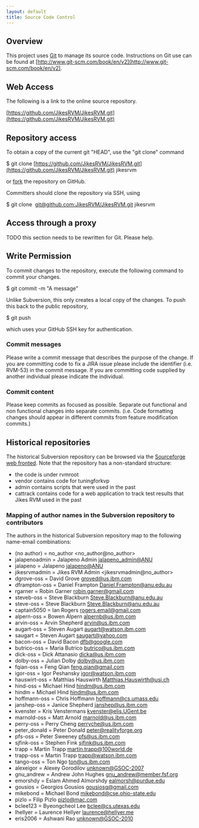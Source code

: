 ```yaml
---
layout: default 
title: Source Code Control
---
```


## Overview

This project uses [Git](http://www.git-scm.com/) to manage its source code. Instructions on Git use can be found at [http://www.git-scm.com/book/en/v2](http://www.git-scm.com/book/en/v2).

## Web Access

The following is a link to the online source repository.

[https://github.com/JikesRVM/JikesRVM.git](https://github.com/JikesRVM/JikesRVM.git)

## Repository access

To obtain a copy of the current git "HEAD", use the "git clone" command

$ git clone [https://github.com/JikesRVM/JikesRVM.git](https://github.com/JikesRVM/JikesRVM.git) jikesrvm

or [fork](https://github.com/JikesRVM/JikesRVM#fork-destination-box) the repository on GitHub.

Committers should clone the repository via SSH, using

$ git clone&nbsp; [git@github.com:JikesRVM/JikesRVM.git](git@github.com:JikesRVM/JikesRVM.git) jikesrvm

## Access through a proxy

TODO this section needs to be rewritten for Git. Please help.

## Write Permission

To commit changes to the repository, execute the following command to commit your changes.

$ git commit -m "A message"

Unlike Subversion, this only creates a local copy of the changes. To push this back to the public repository,

$ git push

which uses your GitHub SSH key for authentication.

### Commit messages

Please write a commit message that describes the purpose of the change. If you are committing code to fix a JIRA issue please include the identifier (i.e. RVM-53) in the commit message. If you are committing code supplied by another individual please indicate the individual.

### Commit content

Please keep commits as focused as possible. Separate out functional and non functional changes into separate commits. (i.e. Code formatting changes should appear in different commits from feature modification commits.)


## Historical repositories ##

The historical Subversion repository can be browsed via the [Sourceforge web fronted](http://sourceforge.net/p/jikesrvm/svn/). Note that the repository has a non-standard structure:

- the code is under rvmroot
- vendor contains code for tuningforkvp
- admin contains scripts that were used in the past
- cattrack contains code for a web application to track test results that Jikes RVM used in the past

### Mapping of author names in the Subversion repository to contributors ###

The authors in the historical Subversion repository map to the following name-email combinations:

- (no author) = no_author <no_author@no_author>
- jalapenoadmin = Jalapeno Admin <jalapeno_admin@ANU>
- jalapeno = Jalapeno <jalapeno@ANU> 
- jikesrvmadmin = Jikes RVM Admin <jikesrvmadmin@no_author>
- dgrove-oss = David Grove <groved@us.ibm.com>
- dframpton-oss = Daniel Frampton <Daniel.Frampton@anu.edu.au>
- rgarner = Robin Garner <robin.garner@gmail.com>
- steveb-oss = Steve Blackburn <Steve.Blackburn@anu.edu.au>
- steve-oss = Steve Blackburn <Steve.Blackburn@anu.edu.au>
- captain5050 = Ian Rogers <rogers.email@gmail.com>
- alpern-oss = Bowen Alpern <alpernb@us.ibm.com>
- arvin-oss = Arvin Shepherd <arvin@us.ibm.com>
- augart-oss = Steven Augart <augart@watson.ibm.com>
- saugart = Steven Augart <saugart@yahoo.com>
- bacon-oss = David Bacon <dfb@google.com>
- butrico-oss = Maria Butrico <butrico@us.ibm.com>
- dick-oss = Dick Attanasio <dicka@us.ibm.com>
- dolby-oss = Julian Dolby <dolby@us.ibm.com>
- fqian-oss = Feng Qian <feng.qian@gmail.com>
- igor-oss = Igor Peshansky <igor@watson.ibm.com>
- hauswirt-oss = Matthias Hauswirth <Matthias.Hauswirth@usi.ch>
- hind-oss = Michael Hind <hindm@us.ibm.com>
- hindm = Michael Hind <hindm@us.ibm.com>
- hoffmann-oss = Chris Hoffmann <hoffmann@cs.umass.edu>
- janshep-oss = Janice Shepherd <janshep@us.ibm.com>
- kvenster = Kris Venstermans <kvenster@elis.UGent.be>
- marnold-oss = Matt Arnold <marnold@us.ibm.com>
- perry-oss = Perry Cheng <perryche@us.ibm.com>
- peter_donald = Peter Donald <peter@realityforge.org>
- pfs-oss = Peter Sweeney <pfs@us.ibm.com>
- sjfink-oss = Stephen Fink <sjfink@us.ibm.com>
- trapp = Martin Trapp <martin.trapp@100world.de>
- trapp-oss = Martin Trapp <trapp@watson.ibm.com>
- tango-oss = Ton Ngo <ton@us.ibm.com>
- alexeigor = Alexey Gorodilov <unknown@GSOC-2007>
- gnu_andrew = Andrew John Hughes <gnu_andrew@member.fsf.org>
- emorshdy = Eslam Ahmed Almorshdy <ealmorsh@purdue.edu>
- gousios = Georgios Gousios <gousiosg@gmail.com>
- mikebond = Michael Bond <mikebond@cse.ohio-state.edu>
- pizlo = Filip Pizlo <pizlo@mac.com>
- bclee123 = Byeongcheol Lee <bclee@cs.utexas.edu>
- lhellyer = Laurence Hellyer <laurence@hellyer.me>
- eris2006 = Ashwani Rao <unknown@GSOC-2010>
